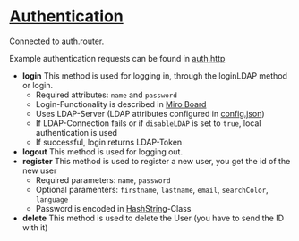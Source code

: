 # [Authentication](../../src/controllers/auth.controller.ts)
Connected to auth.router.

Example authentication requests can be found in [auth.http](../../src/tests/http/auth.http)

- **login**
This method is used for logging in, through the loginLDAP method or login.
    * Required attributes: `name` and `password`
    * Login-Functionality is described in [Miro Board](https://miro.com/app/board/uXjVOcHLzeA=/)
    * Uses LDAP-Server (LDAP attributes configured in [config.json](../../src/config/config.json))
    * If LDAP-Connection fails or if `disableLDAP` is set to `true`, local authentication is used
    * If successful, login returns LDAP-Token
- **logout**
This method is used for logging out.
- **register**
This method is used to register a new user, you get the id of the new user
    * Required parameters: `name`, `password`
    * Optional paramenters: `firstname`, `lastname`, `email`, `searchColor`, `language`
    * Password is encoded in [HashString](../../src/modules/auth/auth.module.ts)-Class
- **delete**
This method is used to delete the User (you have to send the ID with it) 
